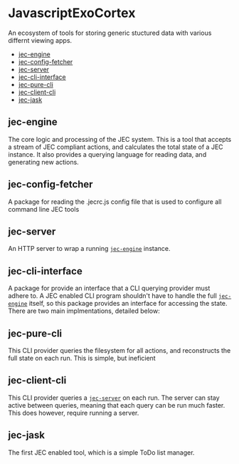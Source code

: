 # JavascriptExoCortex

An ecosystem of tools for storing generic stuctured data with various differnt viewing apps.

<!-- vim-markdown-toc GFM -->
* [jec-engine](#jec-engine)
* [jec-config-fetcher](#jec-config-fetcher)
* [jec-server](#jec-server)
* [jec-cli-interface](#jec-cli-interface)
* [jec-pure-cli](#jec-pure-cli)
* [jec-client-cli](#jec-client-cli)
* [jec-jask](#jec-jask)

<!-- vim-markdown-toc -->

## jec-engine
The core logic and processing of the JEC system.
This is a tool that accepts a stream of JEC compliant actions, and calculates the total state of a JEC instance. It also provides a querying language for reading data, and generating new actions.

## jec-config-fetcher
A package for reading the .jecrc.js config file that is used to configure all command line JEC tools

## jec-server
An HTTP server to wrap a running [`jec-engine`](#jec-engine) instance.

## jec-cli-interface
A package for provide an interface that a CLI querying provider must adhere to.
A JEC enabled CLI program shouldn't have to handle the full [`jec-engine`](#jec-engine) itself, so this package provides an interface for accessing the state.
There are two main implmentations, detailed below:

## jec-pure-cli
This CLI provider queries the filesystem for all actions, and reconstructs the full state on each run. This is simple, but ineficient

## jec-client-cli
This CLI provider queries a [`jec-server`](#jec-server) on each run. The server can stay active between queries, meaning that each query can be run much faster. This does however, require running a server.

## jec-jask
The first JEC enabled tool, which is a simple ToDo list manager.

